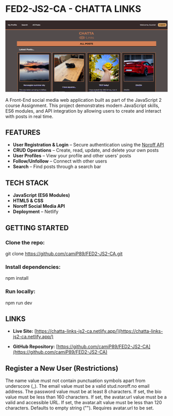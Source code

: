 # FED2-JS2-CA - CHATTA LINKS

![A screenshot of the homepage of JS2-CA](assets/chatta-links-screenshot.png)

A Front-End social media web application built as part of the JavaScript 2 course Assignment. This project demonstrates modern JavaScript skills, ES6 modules, and API integration by allowing users to create and interact with posts in real time.

## FEATURES

- **User Registration & Login** – Secure authentication using the [Noroff API](https://docs.noroff.dev/docs/v2)
- **CRUD Operations** – Create, read, update, and delete your own posts
- **User Profiles** – View your profile and other users' posts
- **Follow/Unfollow** – Connect with other users
- **Search** – Find posts through a search bar

## TECH STACK

- **JavaScript (ES6 Modules)**
- **HTML5 & CSS**
- **Noroff Social Media API**
- **Deployment** – Netlify

## GETTING STARTED

### Clone the repo:

git clone https://github.com/camiP89/FED2-JS2-CA.git

### Install dependencies:

npm install

### Run locally:

npm run dev

## LINKS

- **Live Site:** [https://chatta-links-js2-ca.netlify.app/](https://chatta-links-js2-ca.netlify.app/)

- **GitHub Repository:** [https://github.com/camiP89/FED2-JS2-CA](https://github.com/camiP89/FED2-JS2-CA)

## Register a New User (Restrictions)

The name value must not contain punctuation symbols apart from underscore (_).
The email value must be a valid stud.noroff.no email address.
The password value must be at least 8 characters.
If set, the bio value must be less than 160 characters.
If set, the avatar.url value must be a valid and accessible URL.
If set, the avatar.alt value must be less than 120 characters. Defaults to empty string (""). Requires avatar.url to be set.
